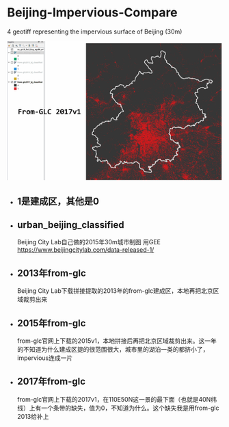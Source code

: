 # Beijing-Impervious-Compare
4 geotiff representing the impervious surface of Beijing (30m)

![image](https://github.com/Theropod/Beijing-Impervious-Compare/blob/master/Comparison.gif)

- ## 1是建成区，其他是0
- ## urban_beijing_classified
    
    Beijing City Lab自己做的2015年30m城市制图 用GEE
    https://www.beijingcitylab.com/data-released-1/
- ## 2013年from-glc
    
    Beijing City Lab下载拼接提取的2013年的from-glc建成区，本地再把北京区域裁剪出来
- ## 2015年from-glc
    
    from-glc官网上下载的2015v1，本地拼接后再把北京区域裁剪出来。这一年的不知道为什么建成区提的很范围很大，城市里的湖泊一类的都挤小了，impervious连成一片
- ## 2017年from-glc
    
    from-glc官网上下载的2017v1，在110E50N这一景的最下面（也就是40N纬线）上有一个条带的缺失，值为0，不知道为什么。这个缺失我是用from-glc 2013给补上
